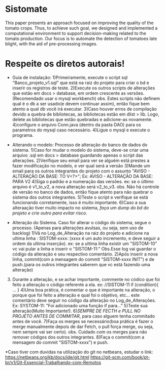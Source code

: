 # Sistomate
This paper presents an approach focused on improving the quality of the tomato crops. Thus, to achieve such goal, we designed and implemented a computational environment to support decision-making related to the tomato production. Our focus is to automate the detection of tomatoes late blight, with the aid of pre-processing images.
# Respeite os diretos autorais!

- Guia de instalação:
1)Primeiramente, execute o script sql "Banco_projeto_v1.sql" que está na raiz do projeto para criar o bd e inserir os registros de teste.
2)Execute os outros scripts de alterações que estão em docs > database, em ordem crescente as versões.(Recomendado usar o mysql workbench)
obs. Estes scripts não definem qual é o db a ser usado(e devem continuar assim), então fique bem atento a qual db você irá executar.
3)Caso houver erros de compilação devido a quebra de bibliotecas, as bibliotecas estão em dlist > lib. Logo,
 delete as bibliotecas que estão quebradas e adicione-as novamente.
4)configure o arquivo Conn.java (dentro da pasta DAO) para os parametros do mysql  caso necessário.
4)Ligue o mysql e execute o programa.

- Alterando o modelo:
Processo de alteração do banco de dados do sistema.
1)Caso for mudar o modelo do sistema, deve-se criar uma arquivo .sql em docs > database guardando apenas o script das alterações.
2)Verifique seu email para ver se alguém está prestes a fazer modificação no modelo, e ver qual será a versão
3)Mande um email para os outros integrantes do projeto com o assunto "AVISO - ALTERAÇÃO DA BASE: TO V<?>"; Ex: AVISO - ALTERAÇÃO DA BASE: PARA V2
4)Siga o padrão e a numeração das versões. ex: se o último arquivo é v1_to_v2, a nova alteração será v2_to_v3.
obs. Não há controle de versão no banco de dados, então fique atento para não quebrar o sistema dos outros integrantes.
5)Teste o script e verifique se está funcionando corretamente, isso é muito importante.
6)Caso a sua alteraação tiver muito impacto no sistema, *faça um dump do bd do projeto e crie outro para evitar risco*.

- Alteração do Sistema.
Caso for alterar o código do sistema, segue o processo. (Apenas para alterações avulsas, ou seja, sem uso de backlog)
1)Vá no Log_de_Alteração na raiz do projeto e adicione na ultima linha : SISTOM-xxxx: (xxxx é um auto incremento, e deve seguir a ordem da ultima inserção).
ex: se a ultima linha existir um "SISTOM-10" vc vai pular a linha e inserir o "SISTOM-11:"
Obs.Esse log vai guardar o código da alteração e seu respectivo comentário.
2)Após inserir a nova linha, commit(com a mensagem do commit "SISTOM-xxxx INIT") e de push.(para os outros integrantes saberem que vc está fazendo uma alteração)
3) Durante a alteração, e se achar importante, commente no códico que foi feito a alteração o código referente a ela. 
ex: //SISTOM-11
    if (condition){
        ...
    }
4)Uma boa prática, é comentar o que é importante na alteração, o porque que foi feito a alteração e qual foi o objetivo, etc...
este comentário deve seguir no código da alteração no Log_de_Alterações. Ex: SYSTOM-11: "Foi adicionado uma função if para..."
5)Teste sua alteração(Muito Importante!).
6)*SEMPRE DE FECTH e PULL NO PROJETO ANTES DE COMMITAR*, para caso alguem tenha commitado antes de você. 
7)Faça os merges se necessário(boa prática é fazer o merge manualmente depois de dar Fetch, o pull força merge, ou seja, nem sempre vai ser certo).
obs. Cuidado com os merges para não remover códigos dos outros integrantes. 
8)Faça o commit(com a mensagem do commit "SISTOM-xxxx") e push.


*Caso tiver com duvidas na utilização do git no netbeans, estudar o link:
https://netbeans.org/kb/docs/ide/git.html
https://git-scm.com/book/pt-br/v1/Git-Essencial-Trabalhando-com-Remotos